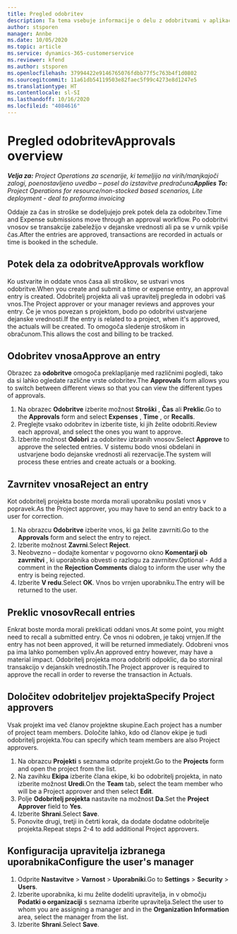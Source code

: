 ```yaml
---
title: Pregled odobritev
description: Ta tema vsebuje informacije o delu z odobritvami v aplikaciji Project Operations.
author: stsporen
manager: Annbe
ms.date: 10/05/2020
ms.topic: article
ms.service: dynamics-365-customerservice
ms.reviewer: kfend
ms.author: stsporen
ms.openlocfilehash: 37994422e9146765076fdbb77f5c763b4f1d0802
ms.sourcegitcommit: 11a61db54119503e82faec5f99c4273e8d1247e5
ms.translationtype: HT
ms.contentlocale: sl-SI
ms.lasthandoff: 10/16/2020
ms.locfileid: "4084616"
---
```

# <a name="approvals-overview"></a><span data-ttu-id="aff2f-103">Pregled odobritev</span><span class="sxs-lookup"><span data-stu-id="aff2f-103">Approvals overview</span></span>

<span data-ttu-id="aff2f-104">_**Velja za:** Project Operations za scenarije, ki temeljijo na virih/manjkajoči zalogi, poenostavljeno uvedbo – posel do izstavitve predračuna_</span><span class="sxs-lookup"><span data-stu-id="aff2f-104">_**Applies To:** Project Operations for resource/non-stocked based scenarios, Lite deployment - deal to proforma invoicing_</span></span>

<span data-ttu-id="aff2f-105">Oddaje za čas in stroške se dodeljujejo prek potek dela za odobritev.</span><span class="sxs-lookup"><span data-stu-id="aff2f-105">Time and Expense submissions move through an approval workflow.</span></span> <span data-ttu-id="aff2f-106">Po odobritvi vnosov se transakcije zabeležijo v dejanske vrednosti ali pa se v urnik vpiše čas.</span><span class="sxs-lookup"><span data-stu-id="aff2f-106">After the entries are approved, transactions are recorded in actuals or time is booked in the schedule.</span></span>

## <a name="approvals-workflow"></a><span data-ttu-id="aff2f-107">Potek dela za odobritve</span><span class="sxs-lookup"><span data-stu-id="aff2f-107">Approvals workflow</span></span>
<span data-ttu-id="aff2f-108">Ko ustvarite in oddate vnos časa ali stroškov, se ustvari vnos odobritve.</span><span class="sxs-lookup"><span data-stu-id="aff2f-108">When you create and submit a time or expense entry, an approval entry is created.</span></span> <span data-ttu-id="aff2f-109">Odobritelj projekta ali vaš upravitelj pregleda in odobri vaš vnos.</span><span class="sxs-lookup"><span data-stu-id="aff2f-109">The Project approver or your manager reviews and approves your entry.</span></span> <span data-ttu-id="aff2f-110">Če je vnos povezan s projektom, bodo po odobritvi ustvarjene dejanske vrednosti.</span><span class="sxs-lookup"><span data-stu-id="aff2f-110">If the entry is related to a project, when it's approved, the actuals will be created.</span></span> <span data-ttu-id="aff2f-111">To omogoča sledenje stroškom in obračunom.</span><span class="sxs-lookup"><span data-stu-id="aff2f-111">This allows the cost and billing to be tracked.</span></span> 

## <a name="approve-an-entry"></a><span data-ttu-id="aff2f-112">Odobritev vnosa</span><span class="sxs-lookup"><span data-stu-id="aff2f-112">Approve an entry</span></span>
<span data-ttu-id="aff2f-113">Obrazec za **odobritve** omogoča preklapljanje med različnimi pogledi, tako da si lahko ogledate različne vrste odobritev.</span><span class="sxs-lookup"><span data-stu-id="aff2f-113">The **Approvals** form allows you to switch between different views so that you can view the different types of approvals.</span></span>
  
1. <span data-ttu-id="aff2f-114">Na obrazec **Odobritve** izberite možnost **Stroški** , **Čas** ali **Preklic**.</span><span class="sxs-lookup"><span data-stu-id="aff2f-114">Go to the **Approvals** form and select **Expenses** , **Time** , or **Recalls**.</span></span>
2. <span data-ttu-id="aff2f-115">Preglejte vsako odobritev in izberite tiste, ki jih želite odobriti.</span><span class="sxs-lookup"><span data-stu-id="aff2f-115">Review each approval, and select the ones you want to approve.</span></span>
3. <span data-ttu-id="aff2f-116">Izberite možnost **Odobri** za odobritev izbranih vnosov.</span><span class="sxs-lookup"><span data-stu-id="aff2f-116">Select **Approve** to approve the selected entries.</span></span>
<span data-ttu-id="aff2f-117">V sistemu bodo vnosi obdelani in ustvarjene bodo dejanske vrednosti ali rezervacije.</span><span class="sxs-lookup"><span data-stu-id="aff2f-117">The system will process these entries and create actuals or a booking.</span></span>

## <a name="reject-an-entry"></a><span data-ttu-id="aff2f-118">Zavrnitev vnosa</span><span class="sxs-lookup"><span data-stu-id="aff2f-118">Reject an entry</span></span>
<span data-ttu-id="aff2f-119">Kot odobritelj projekta boste morda morali uporabniku poslati vnos v popravek.</span><span class="sxs-lookup"><span data-stu-id="aff2f-119">As the Project approver, you may have to send an entry back to a user for correction.</span></span>
  
1. <span data-ttu-id="aff2f-120">Na obrazcu **Odobritve** izberite vnos, ki ga želite zavrniti.</span><span class="sxs-lookup"><span data-stu-id="aff2f-120">Go to the **Approvals** form and select the entry to reject.</span></span> 
2. <span data-ttu-id="aff2f-121">Izberite možnost **Zavrni**.</span><span class="sxs-lookup"><span data-stu-id="aff2f-121">Select **Reject**.</span></span>
3. <span data-ttu-id="aff2f-122">Neobvezno – dodajte komentar v pogovorno okno **Komentarji ob zavrnitvi** , ki uporabnika obvesti o razlogu za zavrnitev.</span><span class="sxs-lookup"><span data-stu-id="aff2f-122">Optional - Add a comment in the **Rejection Comments** dialog to inform the user why the entry is being rejected.</span></span>
4. <span data-ttu-id="aff2f-123">Izberite **V redu**.</span><span class="sxs-lookup"><span data-stu-id="aff2f-123">Select **OK**.</span></span> <span data-ttu-id="aff2f-124">Vnos bo vrnjen uporabniku.</span><span class="sxs-lookup"><span data-stu-id="aff2f-124">The entry will be returned to the user.</span></span>
  
## <a name="recall-entries"></a><span data-ttu-id="aff2f-125">Preklic vnosov</span><span class="sxs-lookup"><span data-stu-id="aff2f-125">Recall entries</span></span>
<span data-ttu-id="aff2f-126">Enkrat boste morda morali preklicati oddani vnos.</span><span class="sxs-lookup"><span data-stu-id="aff2f-126">At some point, you might need to recall a submitted entry.</span></span> <span data-ttu-id="aff2f-127">Če vnos ni odobren, je takoj vrnjen.</span><span class="sxs-lookup"><span data-stu-id="aff2f-127">If the entry has not been approved, it will be returned immediately.</span></span> <span data-ttu-id="aff2f-128">Odobreni vnos pa ima lahko pomemben vpliv.</span><span class="sxs-lookup"><span data-stu-id="aff2f-128">An approved entry however, may have a material impact.</span></span> <span data-ttu-id="aff2f-129">Odobritelj projekta mora odobriti odpoklic, da bo storniral transakcijo v dejanskih vrednostih.</span><span class="sxs-lookup"><span data-stu-id="aff2f-129">The Project approver is required to approve the recall in order to reverse the transaction in Actuals.</span></span>

## <a name="specify-project-approvers"></a><span data-ttu-id="aff2f-130">Določitev odobriteljev projekta</span><span class="sxs-lookup"><span data-stu-id="aff2f-130">Specify Project approvers</span></span>
<span data-ttu-id="aff2f-131">Vsak projekt ima več članov projektne skupine.</span><span class="sxs-lookup"><span data-stu-id="aff2f-131">Each project has a number of project team members.</span></span> <span data-ttu-id="aff2f-132">Določite lahko, kdo od članov ekipe je tudi odobritelj projekta.</span><span class="sxs-lookup"><span data-stu-id="aff2f-132">You can specify which team members are also Project approvers.</span></span>

1. <span data-ttu-id="aff2f-133">Na obrazcu **Projekti** s seznama odprite projekt.</span><span class="sxs-lookup"><span data-stu-id="aff2f-133">Go to the **Projects** form and open the project from the list.</span></span>
2. <span data-ttu-id="aff2f-134">Na zavihku **Ekipa** izberite člana ekipe, ki bo odobritelj projekta, in nato izberite možnost **Uredi**.</span><span class="sxs-lookup"><span data-stu-id="aff2f-134">On the **Team** tab, select the team member who will be a Project approver and then select **Edit**.</span></span>
3. <span data-ttu-id="aff2f-135">Polje **Odobritelj projekta** nastavite na možnost **Da**.</span><span class="sxs-lookup"><span data-stu-id="aff2f-135">Set the **Project Approver** field to **Yes**.</span></span>
4. <span data-ttu-id="aff2f-136">Izberite **Shrani**.</span><span class="sxs-lookup"><span data-stu-id="aff2f-136">Select **Save**.</span></span>
5. <span data-ttu-id="aff2f-137">Ponovite drugi, tretji in četrti korak, da dodate dodatne odobritelje projekta.</span><span class="sxs-lookup"><span data-stu-id="aff2f-137">Repeat steps 2-4 to add additional Project approvers.</span></span>

## <a name="configure-the-users-manager"></a><span data-ttu-id="aff2f-138">Konfiguracija upravitelja izbranega uporabnika</span><span class="sxs-lookup"><span data-stu-id="aff2f-138">Configure the user's manager</span></span>

1. <span data-ttu-id="aff2f-139">Odprite **Nastavitve** > **Varnost** > **Uporabniki**.</span><span class="sxs-lookup"><span data-stu-id="aff2f-139">Go to **Settings** > **Security** > **Users**.</span></span>
2. <span data-ttu-id="aff2f-140">Izberite uporabnika, ki mu želite dodeliti upravitelja, in v območju **Podatki o organizaciji** s seznama izberite upravitelja.</span><span class="sxs-lookup"><span data-stu-id="aff2f-140">Select the user to whom you are assigning a manager and in the **Organization Information** area, select the manager from the list.</span></span> 
3. <span data-ttu-id="aff2f-141">Izberite **Shrani**.</span><span class="sxs-lookup"><span data-stu-id="aff2f-141">Select **Save**.</span></span>


